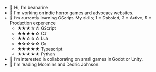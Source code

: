 - 👋 Hi, I’m beanarine
- 👀 I'm working on indie horror games and advocacy websites.
- 🌱 I’m currently learning GScript.
     My skills; 1 = Dabbled, 3 = Active, 5 = Production experience
     - ★★★☆☆ GScript
     - ★★★★☆ C#
     - ★★☆☆☆ Lua
     - ★☆☆☆☆ Go
     - ★★★★★ Typescript
     - ★★★★★ Python 
- 💞️ I’m interested in collaborating on small games in Godot or Unity.
- 📖 I'm reading Moomins and Cedric Johnson.
